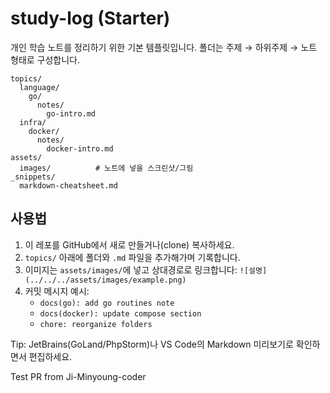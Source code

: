 # study-log (Starter)

개인 학습 노트를 정리하기 위한 기본 템플릿입니다. 폴더는 주제 → 하위주제 → 노트 형태로 구성합니다.

```
topics/
  language/
    go/
      notes/
        go-intro.md
  infra/
    docker/
      notes/
        docker-intro.md
assets/
  images/          # 노트에 넣을 스크린샷/그림
_snippets/
  markdown-cheatsheet.md
```

## 사용법
1. 이 레포를 GitHub에서 새로 만들거나(clone) 복사하세요.
2. `topics/` 아래에 폴더와 `.md` 파일을 추가해가며 기록합니다.
3. 이미지는 `assets/images/`에 넣고 상대경로로 링크합니다:
   `![설명](../../../assets/images/example.png)`
4. 커밋 메시지 예시:
   - `docs(go): add go routines note`
   - `docs(docker): update compose section`
   - `chore: reorganize folders`

Tip: JetBrains(GoLand/PhpStorm)나 VS Code의 Markdown 미리보기로 확인하면서 편집하세요.

Test PR from Ji-Minyoung-coder
